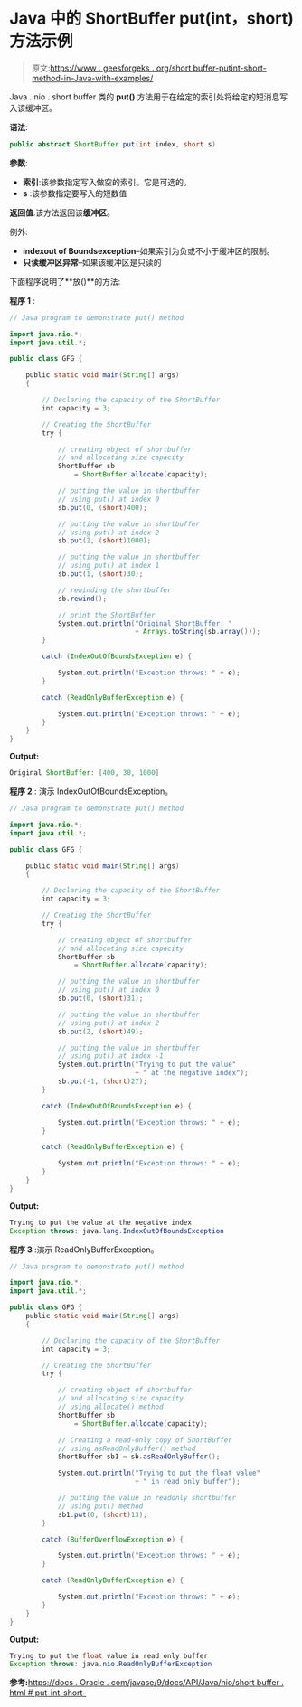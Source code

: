 # Java 中的 ShortBuffer put(int，short)方法示例

> 原文:[https://www . geesforgeks . org/short buffer-putint-short-method-in-Java-with-examples/](https://www.geeksforgeeks.org/shortbuffer-putint-short-method-in-java-with-examples/)

Java . nio . short buffer 类的 **put()** 方法用于在给定的索引处将给定的短消息写入该缓冲区。

**语法**:

```java
public abstract ShortBuffer put(int index, short s)
```

**参数**:

*   **索引**:该参数指定写入做空的索引。它是可选的。
*   **s** :该参数指定要写入的短数值

**返回值**:该方法返回该**缓冲区**。

例外:

*   **indexout of Boundsexception**–如果索引为负或不小于缓冲区的限制。
*   **只读缓冲区异常**–如果该缓冲区是只读的

下面程序说明了**放()**的方法:

**程序 1** :

```java
// Java program to demonstrate put() method

import java.nio.*;
import java.util.*;

public class GFG {

    public static void main(String[] args)
    {

        // Declaring the capacity of the ShortBuffer
        int capacity = 3;

        // Creating the ShortBuffer
        try {

            // creating object of shortbuffer
            // and allocating size capacity
            ShortBuffer sb
                = ShortBuffer.allocate(capacity);

            // putting the value in shortbuffer
            // using put() at index 0
            sb.put(0, (short)400);

            // putting the value in shortbuffer
            // using put() at index 2
            sb.put(2, (short)1000);

            // putting the value in shortbuffer
            // using put() at index 1
            sb.put(1, (short)30);

            // rewinding the shortbuffer
            sb.rewind();

            // print the ShortBuffer
            System.out.println("Original ShortBuffer: "
                               + Arrays.toString(sb.array()));
        }

        catch (IndexOutOfBoundsException e) {

            System.out.println("Exception throws: " + e);
        }

        catch (ReadOnlyBufferException e) {

            System.out.println("Exception throws: " + e);
        }
    }
}
```

**Output:**

```java
Original ShortBuffer: [400, 30, 1000]

```

**程序 2** :
演示 IndexOutOfBoundsException。

```java
// Java program to demonstrate put() method

import java.nio.*;
import java.util.*;

public class GFG {

    public static void main(String[] args)
    {

        // Declaring the capacity of the ShortBuffer
        int capacity = 3;

        // Creating the ShortBuffer
        try {

            // creating object of shortbuffer
            // and allocating size capacity
            ShortBuffer sb
                = ShortBuffer.allocate(capacity);

            // putting the value in shortbuffer
            // using put() at index 0
            sb.put(0, (short)31);

            // putting the value in shortbuffer
            // using put() at index 2
            sb.put(2, (short)49);

            // putting the value in shortbuffer
            // using put() at index -1
            System.out.println("Trying to put the value"
                               + " at the negative index");
            sb.put(-1, (short)27);
        }

        catch (IndexOutOfBoundsException e) {

            System.out.println("Exception throws: " + e);
        }

        catch (ReadOnlyBufferException e) {

            System.out.println("Exception throws: " + e);
        }
    }
}
```

**Output:**

```java
Trying to put the value at the negative index
Exception throws: java.lang.IndexOutOfBoundsException

```

**程序 3** :演示 ReadOnlyBufferException。

```java
// Java program to demonstrate put() method

import java.nio.*;
import java.util.*;

public class GFG {
    public static void main(String[] args)
    {

        // Declaring the capacity of the ShortBuffer
        int capacity = 3;

        // Creating the ShortBuffer
        try {

            // creating object of shortbuffer
            // and allocating size capacity
            // using allocate() method
            ShortBuffer sb
                = ShortBuffer.allocate(capacity);

            // Creating a read-only copy of ShortBuffer
            // using asReadOnlyBuffer() method
            ShortBuffer sb1 = sb.asReadOnlyBuffer();

            System.out.println("Trying to put the float value"
                               + " in read only buffer");

            // putting the value in readonly shortbuffer
            // using put() method
            sb1.put(0, (short)13);
        }

        catch (BufferOverflowException e) {

            System.out.println("Exception throws: " + e);
        }

        catch (ReadOnlyBufferException e) {

            System.out.println("Exception throws: " + e);
        }
    }
}
```

**Output:**

```java
Trying to put the float value in read only buffer
Exception throws: java.nio.ReadOnlyBufferException

```

**参考:**[https://docs . Oracle . com/javase/9/docs/API/Java/nio/short buffer . html # put-int-short-](https://docs.oracle.com/javase/9/docs/api/java/nio/ShortBuffer.html#put-int-short-)